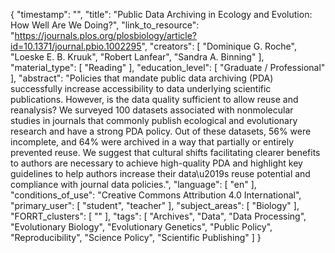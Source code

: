 {
    "timestamp": "",
    "title": "Public Data Archiving in Ecology and Evolution: How Well Are We Doing?",
    "link_to_resource": "https://journals.plos.org/plosbiology/article?id=10.1371/journal.pbio.1002295",
    "creators": [
        "Dominique G. Roche",
        "Loeske E. B. Kruuk",
        "Robert Lanfear",
        "Sandra A. Binning"
    ],
    "material_type": [
        "Reading"
    ],
    "education_level": [
        "Graduate / Professional"
    ],
    "abstract": "Policies that mandate public data archiving (PDA) successfully increase accessibility to data underlying scientific publications. However, is the data quality sufficient to allow reuse and reanalysis? We surveyed 100 datasets associated with nonmolecular studies in journals that commonly publish ecological and evolutionary research and have a strong PDA policy. Out of these datasets, 56% were incomplete, and 64% were archived in a way that partially or entirely prevented reuse. We suggest that cultural shifts facilitating clearer benefits to authors are necessary to achieve high-quality PDA and highlight key guidelines to help authors increase their data\u2019s reuse potential and compliance with journal data policies.",
    "language": [
        "en"
    ],
    "conditions_of_use": "Creative Commons Attribution 4.0 International",
    "primary_user": [
        "student",
        "teacher"
    ],
    "subject_areas": [
        "Biology"
    ],
    "FORRT_clusters": [
        ""
    ],
    "tags": [
        "Archives",
        "Data",
        "Data Processing",
        "Evolutionary Biology",
        "Evolutionary Genetics",
        "Public Policy",
        "Reproducibility",
        "Science Policy",
        "Scientific Publishing"
    ]
}